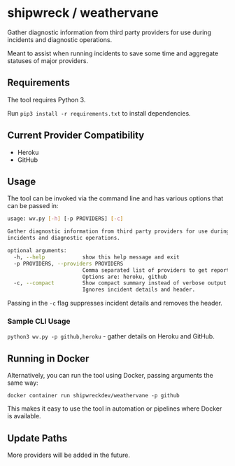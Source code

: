 # shipwreck / weathervane

Gather diagnostic information from third party providers for use during incidents and diagnostic operations.

Meant to assist when running incidents to save some time and aggregate statuses of major providers.

## Requirements

The tool requires Python 3.

Run `pip3 install -r requirements.txt` to install dependencies.

## Current Provider Compatibility

* Heroku
* GitHub

## Usage

The tool can be invoked via the command line and has various options that can be passed in:

```bash
usage: wv.py [-h] [-p PROVIDERS] [-c]

Gather diagnostic information from third party providers for use during
incidents and diagnostic operations.

optional arguments:
  -h, --help            show this help message and exit
  -p PROVIDERS, --providers PROVIDERS
                        Comma separated list of providers to get reports from.
                        Options are: heroku, github
  -c, --compact         Show compact summary instead of verbose output.
                        Ignores incident details and header.
```

Passing in the `-c` flag suppresses incident details and removes the header.

### Sample CLI Usage

`python3 wv.py -p github,heroku` - gather details on Heroku and GitHub.

## Running in Docker

Alternatively, you can run the tool using Docker, passing arguments the same way:

`docker container run shipwreckdev/weathervane -p github`

This makes it easy to use the tool in automation or pipelines where Docker is available.

## Update Paths

More providers will be added in the future.
